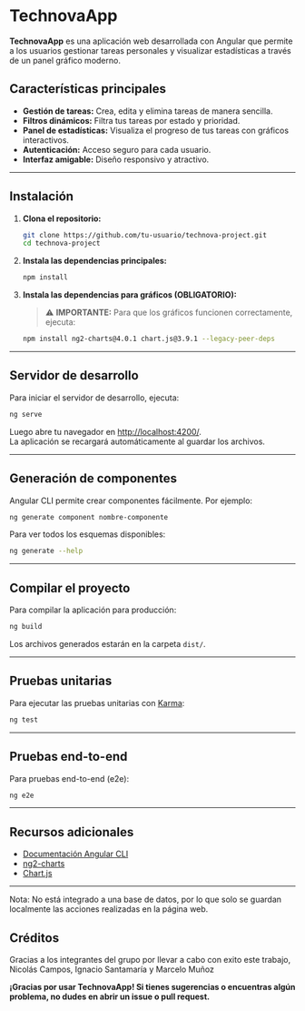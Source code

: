 # TechnovaApp

**TechnovaApp** es una aplicación web desarrollada con Angular que permite a los usuarios gestionar tareas personales y visualizar estadísticas a través de un panel gráfico moderno.

## Características principales

- **Gestión de tareas:** Crea, edita y elimina tareas de manera sencilla.
- **Filtros dinámicos:** Filtra tus tareas por estado y prioridad.
- **Panel de estadísticas:** Visualiza el progreso de tus tareas con gráficos interactivos.
- **Autenticación:** Acceso seguro para cada usuario.
- **Interfaz amigable:** Diseño responsivo y atractivo.

---

## Instalación

1. **Clona el repositorio:**
   ```bash
   git clone https://github.com/tu-usuario/technova-project.git
   cd technova-project
   ```

2. **Instala las dependencias principales:**
   ```bash
   npm install
   ```

3. **Instala las dependencias para gráficos (OBLIGATORIO):**
   > ⚠️ **IMPORTANTE:** Para que los gráficos funcionen correctamente, ejecuta:
   ```bash
   npm install ng2-charts@4.0.1 chart.js@3.9.1 --legacy-peer-deps
   ```

---

## Servidor de desarrollo

Para iniciar el servidor de desarrollo, ejecuta:

```bash
ng serve
```

Luego abre tu navegador en [http://localhost:4200/](http://localhost:4200/).  
La aplicación se recargará automáticamente al guardar los archivos.

---

## Generación de componentes

Angular CLI permite crear componentes fácilmente. Por ejemplo:

```bash
ng generate component nombre-componente
```

Para ver todos los esquemas disponibles:

```bash
ng generate --help
```

---

## Compilar el proyecto

Para compilar la aplicación para producción:

```bash
ng build
```

Los archivos generados estarán en la carpeta `dist/`.

---

## Pruebas unitarias

Para ejecutar las pruebas unitarias con [Karma](https://karma-runner.github.io):

```bash
ng test
```

---

## Pruebas end-to-end

Para pruebas end-to-end (e2e):

```bash
ng e2e
```

---

## Recursos adicionales

- [Documentación Angular CLI](https://angular.dev/tools/cli)
- [ng2-charts](https://valor-software.com/ng2-charts/)
- [Chart.js](https://www.chartjs.org/)

---
Nota: No está integrado a una base de datos, por lo que solo se guardan localmente las acciones realizadas en la página web.



## Créditos

Gracias a los integrantes del grupo por llevar a cabo con exito este trabajo, Nicolás Campos, Ignacio Santamaría y Marcelo Muñoz

**¡Gracias por usar TechnovaApp! Si tienes sugerencias o encuentras algún problema, no dudes en abrir un issue o pull request.**
